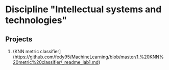 # Discipline "Intellectual systems and technologies"

## Projects
1. (KNN metric classifier](https://github.com/fedy95/MachineLearning/blob/master/1.%20KNN%20metric%20classifier/_readme_lab1.md)
